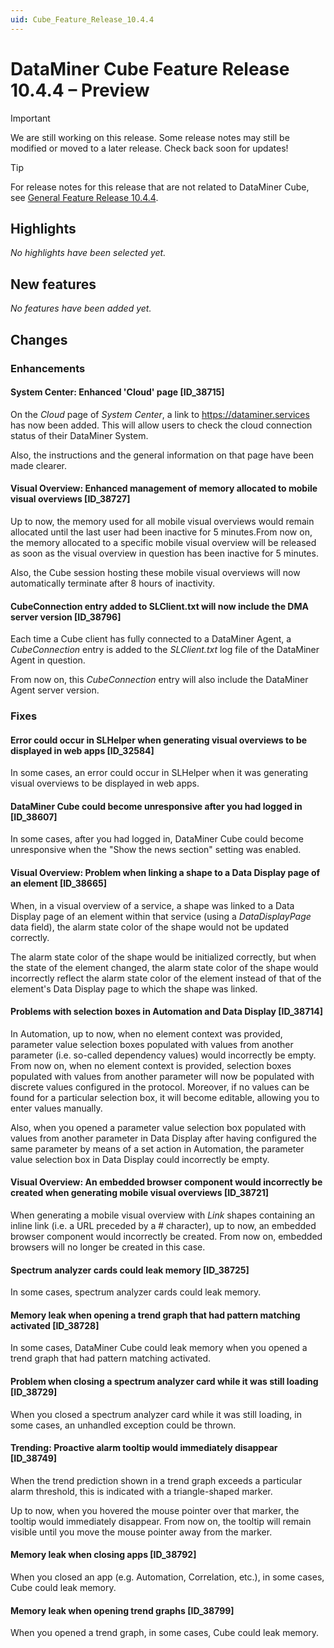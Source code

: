 ```yaml
---
uid: Cube_Feature_Release_10.4.4
---
```


# DataMiner Cube Feature Release 10.4.4 – Preview

> [!IMPORTANT]
> We are still working on this release. Some release notes may still be modified or moved to a later release. Check back soon for updates!

> [!TIP]
> For release notes for this release that are not related to DataMiner Cube, see [General Feature Release 10.4.4](xref:General_Feature_Release_10.4.4).

## Highlights

*No highlights have been selected yet.*

## New features

*No features have been added yet.*

## Changes

### Enhancements

#### System Center: Enhanced 'Cloud' page [ID_38715]

<!-- MR 10.3.0 [CU13]/10.4.0 [CU1] - FR 10.4.4 -->

On the *Cloud* page of *System Center*, a link to <https://dataminer.services> has now been added. This will allow users to check the cloud connection status of their DataMiner System.

Also, the instructions and the general information on that page have been made clearer.

#### Visual Overview: Enhanced management of memory allocated to mobile visual overviews [ID_38727]

<!-- MR 10.3.0 [CU13]/10.4.0 [CU1] - FR 10.4.4 -->

Up to now, the memory used for all mobile visual overviews would remain allocated until the last user had been inactive for 5 minutes.From now on, the memory allocated to a specific mobile visual overview will be released as soon as the visual overview in question has been inactive for 5 minutes.

Also, the Cube session hosting these mobile visual overviews will now automatically terminate after 8 hours of inactivity.

#### CubeConnection entry added to SLClient.txt will now include the DMA server version [ID_38796]

<!-- MR 10.3.0 [CU13]/10.4.0 [CU1] - FR 10.4.4 -->

Each time a Cube client has fully connected to a DataMiner Agent, a *CubeConnection* entry is added to the *SLClient.txt* log file of the DataMiner Agent in question.

From now on, this *CubeConnection* entry will also include the DataMiner Agent server version.

### Fixes

#### Error could occur in SLHelper when generating visual overviews to be displayed in web apps [ID_32584]

<!-- MR 10.2.0 [CU22]/10.3.0 [CU13]/10.4.0 [CU1] - FR 10.4.4 -->

In some cases, an error could occur in SLHelper when it was generating visual overviews to be displayed in web apps.

#### DataMiner Cube could become unresponsive after you had logged in [ID_38607]

<!-- MR 10.2.0 [CU22]/10.3.0 [CU13]/10.4.0 [CU1] - FR 10.4.4 -->

In some cases, after you had logged in, DataMiner Cube could become unresponsive when the "Show the news section" setting was enabled.

#### Visual Overview: Problem when linking a shape to a Data Display page of an element [ID_38665]

<!-- MR 10.3.0 [CU13]/10.4.0 [CU1] - FR 10.4.4 -->

When, in a visual overview of a service, a shape was linked to a Data Display page of an element within that service (using a *DataDisplayPage* data field), the alarm state color of the shape would not be updated correctly.

The alarm state color of the shape would be initialized correctly, but when the state of the element changed, the alarm state color of the shape would incorrectly reflect the alarm state color of the element instead of that of the element's Data Display page to which the shape was linked.

#### Problems with selection boxes in Automation and Data Display [ID_38714]

<!-- MR 10.3.0 [CU13]/10.4.0 [CU1] - FR 10.4.4 -->

In Automation, up to now, when no element context was provided, parameter value selection boxes populated with values from another parameter (i.e. so-called dependency values) would incorrectly be empty. From now on, when no element context is provided, selection boxes populated with values from another parameter will now be populated with discrete values configured in the protocol. Moreover, if no values can be found for a particular selection box, it will become editable, allowing you to enter values manually.

Also, when you opened a parameter value selection box populated with values from another parameter in Data Display after having configured the same parameter by means of a set action in Automation, the parameter value selection box in Data Display could incorrectly be empty.

#### Visual Overview: An embedded browser component would incorrectly be created when generating mobile visual overviews [ID_38721]

<!-- MR 10.3.0 [CU13]/10.4.0 [CU1] - FR 10.4.4 -->

When generating a mobile visual overview with *Link* shapes containing an inline link (i.e. a URL preceded by a # character), up to now, an embedded browser component would incorrectly be created. From now on, embedded browsers will no longer be created in this case.

#### Spectrum analyzer cards could leak memory [ID_38725]

<!-- MR 10.3.0 [CU13]/10.4.0 [CU1] - FR 10.4.4 -->

In some cases, spectrum analyzer cards could leak memory.

#### Memory leak when opening a trend graph that had pattern matching activated [ID_38728]

<!-- MR 10.3.0 [CU13]/10.4.0 [CU1] - FR 10.4.4 -->

In some cases, DataMiner Cube could leak memory when you opened a trend graph that had pattern matching activated.

#### Problem when closing a spectrum analyzer card while it was still loading [ID_38729]

<!-- MR 10.3.0 [CU13]/10.4.0 [CU1] - FR 10.4.4 -->

When you closed a spectrum analyzer card while it was still loading, in some cases, an unhandled exception could be thrown.

#### Trending: Proactive alarm tooltip would immediately disappear [ID_38749]

<!-- MR 10.3.0 [CU13]/10.4.0 [CU1] - FR 10.4.4 -->

When the trend prediction shown in a trend graph exceeds a particular alarm threshold, this is indicated with a triangle-shaped marker.

Up to now, when you hovered the mouse pointer over that marker, the tooltip would immediately disappear. From now on, the tooltip will remain visible until you move the mouse pointer away from the marker.

#### Memory leak when closing apps [ID_38792]

<!-- MR 10.3.0 [CU13]/10.4.0 [CU1] - FR 10.4.4 -->

When you closed an app (e.g. Automation, Correlation, etc.), in some cases, Cube could leak memory.

#### Memory leak when opening trend graphs [ID_38799]

<!-- MR 10.3.0 [CU13]/10.4.0 [CU1] - FR 10.4.4 -->

When you opened a trend graph, in some cases, Cube could leak memory.
